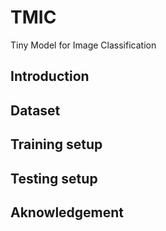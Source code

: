  # TMIC
Tiny Model for Image Classification
## Introduction

## Dataset

## Training setup

## Testing setup

## Aknowledgement